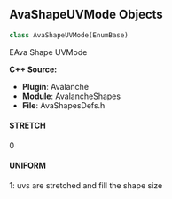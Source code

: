 ## AvaShapeUVMode Objects

```python
class AvaShapeUVMode(EnumBase)
```

EAva Shape UVMode

**C++ Source:**

- **Plugin**: Avalanche
- **Module**: AvalancheShapes
- **File**: AvaShapesDefs.h

<a id="unreal.AvaShapeUVMode.STRETCH"></a>

#### STRETCH

0

<a id="unreal.AvaShapeUVMode.UNIFORM"></a>

#### UNIFORM

1: uvs are stretched and fill the shape size

<a id="unreal.AvaToolboxUVMode"></a>